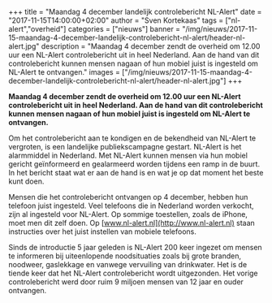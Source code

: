 +++
title = "Maandag 4 december landelijk controlebericht NL-Alert"
date = "2017-11-15T14:00:00+02:00"
author = "Sven Kortekaas"
tags = ["nl-alert","overheid"]
categories = ["nieuws"]
banner = "/img/nieuws/2017-11-15-maandag-4-december-landelijk-controlebericht-nl-alert/header-nl-alert.jpg"
description = "Maandag 4 december zendt de overheid om 12.00 uur een NL-Alert controlebericht uit in heel Nederland. Aan de hand van dit controlebericht kunnen mensen nagaan of hun mobiel juist is ingesteld om NL-Alert te ontvangen."
images = ["/img/nieuws/2017-11-15-maandag-4-december-landelijk-controlebericht-nl-alert/header-nl-alert.jpg"]
+++

**Maandag 4 december zendt de overheid om 12.00 uur een NL-Alert controlebericht uit in heel Nederland. Aan de hand van dit controlebericht kunnen mensen nagaan of hun mobiel juist is ingesteld om NL-Alert te ontvangen.**  

Om het controlebericht aan te kondigen en de bekendheid van NL-Alert te vergroten, is een landelijke publiekscampagne gestart. NL-Alert is het alarmmiddel in Nederland. Met NL-Alert kunnen mensen via hun mobiel gericht geïnformeerd en gealarmeerd worden tijdens een ramp in de buurt. In het bericht staat wat er aan de hand is en wat je op dat moment het beste kunt doen.  

Mensen die het controlebericht ontvangen op 4 december, hebben hun telefoon juist ingesteld. Veel telefoons die in Nederland worden verkocht, zijn al ingesteld voor NL-Alert. Op sommige toestellen, zoals de iPhone, moet men dit zelf doen. Op [www.nl-alert.nl](http://www.nl-alert.nl) staan instructies over het juist instellen van mobiele telefoons.  

Sinds de introductie 5 jaar geleden is NL-Alert 200 keer ingezet om mensen te informeren bij uiteenlopende noodsituaties zoals bij grote branden, noodweer, gaslekkage en vanwege vervuiling van drinkwater. Het is de tiende keer dat het NL-Alert controlebericht wordt uitgezonden. Het vorige controlebericht werd door ruim 9 miljoen mensen van 12 jaar en ouder ontvangen.  
